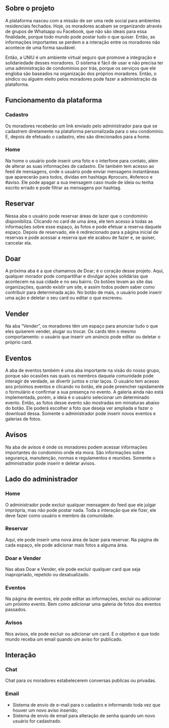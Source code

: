 



## Sobre o projeto

A plataforma nasceu com a missão de ser uma rede social para ambientes residenciais fechados. Hoje, os moradores acabam se organizando através de grupos de Whatsapp ou Facebook, que não são ideais para essa finalidade, porque todo  mundo pode postar tudo o que quiser. Então, as informações importantes se perdem e a interação entre os moradores não acontece de uma forma saudável.

Então, a UNIU é um ambiente virtual seguro que promove a integração e solidariedade desses moradores.
O sistema é fácil de usar e não precisa ter uma administração de condomínios por trás, porque os serviços que ele engloba são baseados na organização dos próprios moradores. Então, o síndico ou alguém eleito pelos moradores pode fazer a administração da plataforma.

## Funcionamento da plataforma

### Cadastro

Os moradores receberão um  link enviado pelo administrador para que se cadastrem diretamente na plataforma personalizada para o seu condomínio. E, depois de efetuado o cadastro, eles são direcionados para a home.

### Home

Na home o usuário pode inserir uma foto e o interfone para contato, além de alterar as suas informações de cadastro. Ele também tem acesso ao feed de mensagens, onde o usuário pode enviar mensagens instantâneas que aparecerão para todos, dividas em hashtags #procuro, #ofereco e #aviso. Ele pode apagar a sua mensagem caso mude de ideia ou tenha escrito errado e pode filtrar as mensagens por hashtag.

## Reservar

Nessa aba o usuário pode reservar áreas de lazer que o condomínio disponibiliza. Clicando no card de uma área, ele tem acesso à todas as informações sobre esse espaço, às fotos e pode efetuar a reserva daquele espaço. Depois de reservado,  ele é redirecionado para a página inicial de reservas e pode acessar a reserva que ele acabou de fazer e, se quiser, cancelar ela.

## Doar

A próxima aba é a que chamamos de Doar; é o coração desse projeto. Aqui, qualquer morador pode compartilhar e divulgar ações solidárias que acontecem na sua cidade e no seu bairro. Os botões levam ao site das organizações, quando existir um site, e assim todos podem saber como contribuir para determinada ação.
No botão de mais, o usuário pode inserir uma ação e deletar o seu card ou editar o que escreveu.

## Vender

Na aba “Vender”, os moradores têm um espaço para anunciar tudo o que eles quiserem vender, alugar ou trocar. Os cards têm o mesmo comportamento: o usuário que inserir um  anúncio pode editar ou deletar o próprio card.

## Eventos

A aba de eventos também é uma aba importante na visão do nosso grupo, porque são ocasiões nas quais os  membros daquela comunidade pode interagir de verdade, se divertir juntos e criar laços. O usuário tem acesso aos próximos eventos e clicando no botão, ele pode preencher rapidamente o formulário e confirmar a sua presença no evento. A galeria ainda não está implementada, porém, a ideia é o usuário selecionar um determinado evento. Então, as fotos desse evento são mostradas em miniaturas abaixo do botão. Ele poderá escolher a foto que deseja ver ampliada e fazer o download dessa. Somente o administrador pode inserir novos eventos e galerias de fotos.

## Avisos

Na aba de avisos é onde os moradores podem acessar informações importantes do condomínio onde ela mora. São informações sobre segurança, manutenção, normas e regulamentos e reuniões. Somente o administrador pode inserir e deletar avisos.


## Lado do administrador

### Home

O administrador pode excluir qualquer mensagem do feed que ele julgar imprópria, mas não pode postar nada. Toda a interação que ele fizer, ele deve fazer como usuário e membro da comunidade.

### Reservar

Aqui, ele pode inserir uma nova área de lazer para reservar. Na página de cada espaço, ele pode adicionar mais fotos a alguma área.

### Doar e Vender

Nas abas Doar e Vender, ele pode excluir qualquer card que seja inapropriado, repetido ou desatualizado.

### Eventos

Na página de eventos, ele pode editar as informações, excluir ou adicionar um próximo evento. Bem como adicionar uma galeria de fotos dos eventos passados.

### Avisos

Nos avisos, ele pode excluir ou adicionar um card. E o objetivo é que todo mundo receba um email quando um aviso for publicado.

## Interação

### Chat
Chat para os moradores estabelecerem conversas publicas ou privadas.

### Email
- Sistema de envio de e-mail para o cadastro e informando toda vez que houver um novo aviso inserido;
- Sistema de envio de email para alteração de senha quando um novo usuário for cadastrado.





